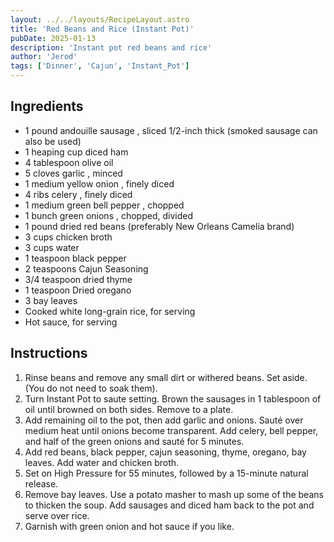 ```yaml
---
layout: ../../layouts/RecipeLayout.astro
title: 'Red Beans and Rice (Instant Pot)'
pubDate: 2025-01-13
description: 'Instant pot red beans and rice'
author: 'Jerod'
tags: ['Dinner', 'Cajun', 'Instant_Pot']
---
```


<h2 class='text-2xl py-4'>Ingredients</h2>
<ul class='list-disc ms-4 ps-4 py-2'>
<li>1 pound andouille sausage , sliced 1/2-inch thick (smoked sausage can also be used)</li>
<li>1 heaping cup diced ham</li>
<li>4 tablespoon olive oil</li>
<li>5 cloves garlic , minced</li>
<li>1 medium yellow onion , finely diced</li>
<li>4 ribs celery , finely diced</li>
<li>1 medium green bell pepper , chopped</li>
<li>1 bunch green onions , chopped, divided</li>
<li>1 pound dried red beans (preferably New Orleans Camelia brand)</li>
<li>3 cups chicken broth</li>
<li>3 cups water</li>
<li>1 teaspoon black pepper</li>
<li>2 teaspoons Cajun Seasoning</li>
<li>3/4 teaspoon dried thyme</li>
<li>1 teaspoon Dried oregano</li>
<li>3 bay leaves</li>
<li>Cooked white long-grain rice, for serving</li>
<li>Hot sauce, for serving</li>
</ul>
<h2 class='text-2xl py-4'>Instructions</h2>
<ol class='list-decimal ms-4 ps-4 py-2'>
    <li>Rinse beans and remove any small dirt or withered beans. Set aside. (You do not need to soak them).</li>
    <li>Turn Instant Pot to saute setting. Brown the sausages in 1 tablespoon of oil until browned on both sides. Remove to a plate. </li>
    <li>Add remaining oil to the pot, then add garlic and onions. Sauté over medium heat until onions become transparent. Add celery, bell pepper, and half of the green onions and sauté for 5 minutes.</li>
    <li>Add red beans, black pepper, cajun seasoning, thyme, oregano, bay leaves. Add water and chicken broth. </li>
    <li>Set on High Pressure for 55 minutes, followed by a 15-minute natural release.</li>
    <li>Remove bay leaves. Use a potato masher to mash up some of the beans to thicken the soup.  Add sausages and diced ham back to the pot and serve over rice.</li>
    <li>Garnish with green onion and hot sauce if you like.</li>
</ol>